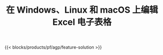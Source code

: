 ﻿---
title: 在 Windows、Linux 和 macOS 上编辑 Excel 电子表格 
url: /zh/redaction
description: 免费应用程序和 API 用于编辑 XLS、XLSX 和 ODS 电子表格中的敏感信息
---
{{< blocks/products/pf/agp/feature-solution >}} 

